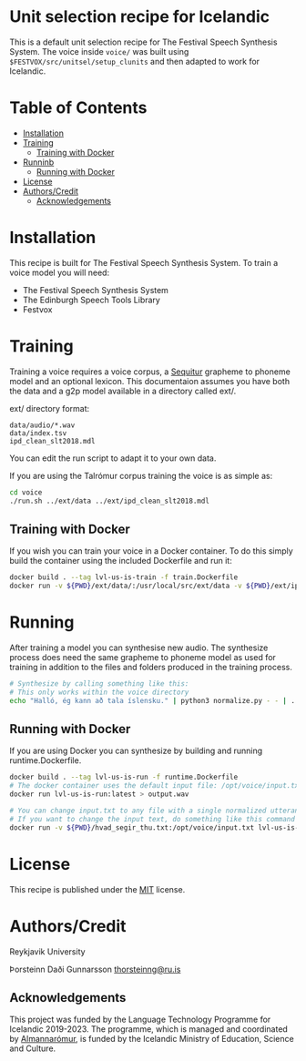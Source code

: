 # Unit selection recipe for Icelandic 

This is a default unit selection recipe for The Festival Speech Synthesis System.
The voice inside `voice/` was built using `$FESTVOX/src/unitsel/setup_clunits` and then adapted to work for Icelandic. 

# Table of Contents

- [Installation](#installation)
- [Training](#training)
  * [Training with Docker](#training-with-docker)
- [Runninb](#running)
  * [Running with Docker](#running-with-docker)
- [License](#license)
- [Authors/Credit](#authors-credit)
  * [Acknowledgements](#acknowledgements)

# Installation

This recipe is built for The Festival Speech Synthesis System.
To train a voice model you will need:

* The Festival Speech Synthesis System
* The Edinburgh Speech Tools Library
* Festvox


# Training

Training a voice requires a voice corpus, a [Sequitur](https://github.com/sequitur-g2p/sequitur-g2p) grapheme to phoneme model and an optional lexicon.
This documentaion assumes you have both the data and a g2p model available in a directory called ext/.

ext/ directory format:
```
data/audio/*.wav
data/index.tsv
ipd_clean_slt2018.mdl
```

You can edit the run script to adapt it to your own data.

If you are using the Talrómur corpus training the voice is as simple as:


```Bash
cd voice
./run.sh ../ext/data ../ext/ipd_clean_slt2018.mdl
```  

## Training with Docker

If you wish you can train your voice in a Docker container.
To do this simply build the container using the included Dockerfile and run it:

```Bash
docker build . --tag lvl-us-is-train -f train.Dockerfile
docker run -v ${PWD}/ext/data/:/usr/local/src/ext/data -v ${PWD}/ext/ipd_clean_slt2018.mdl:/usr/local/src/ext/ipd_clean_slt2018.mdl -v ${PWD}/voice/:/usr/local/src/voice lvl-us-is-train:latest
```

# Running

After training a model you can synthesise new audio.
The synthesize process does need the same grapheme to phoneme model as used for training in addition to the files and folders produced in the training process.


```Bash
# Synthesize by calling something like this:
# This only works within the voice directory
echo "Halló, ég kann að tala íslensku." | python3 normalize.py - - | ../festival/bin/text2wave -eval festvox/lvl_is_v0_clunits.scm -eval '(voice_lvl_is_v0_clunits)' > demo.wav
```  

## Running with Docker

If you are using Docker you can synthesize by building and running runtime.Dockerfile.

```Bash
docker build . --tag lvl-us-is-run -f runtime.Dockerfile
# The docker container uses the default input file: /opt/voice/input.txt
docker run lvl-us-is-run:latest > output.wav

# You can change input.txt to any file with a single normalized utterance
# If you want to change the input text, do something like this command
docker run -v ${PWD}/hvad_segir_thu.txt:/opt/voice/input.txt lvl-us-is-run:latest > hvad.wav
```

# License

This recipe is published under the [MIT](LICENSE) license.

# Authors/Credit
Reykjavik University

Þorsteinn Daði Gunnarsson <thorsteinng@ru.is>

## Acknowledgements

This project was funded by the Language Technology Programme for Icelandic 2019-2023. The programme, which is managed and coordinated by [Almannarómur](https://almannaromur.is/), is funded by the Icelandic Ministry of Education, Science and Culture.

